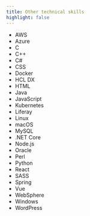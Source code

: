 ```yaml
---
title: Other technical skills
highlight: false
---
```

* AWS
* Azure
* C
* C++
* C#
* CSS
* Docker
* HCL DX
* HTML
* Java
* JavaScript
* Kubernetes
* Liferay
* Linux
* macOS
* MySQL
* .NET Core
* Node.js
* Oracle
* Perl
* Python
* React
* SASS
* Spring
* Vue
* WebSphere
* Windows
* WordPress
